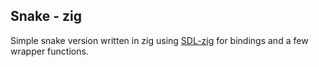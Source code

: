 ## Snake - zig


Simple snake version written in zig using [SDL-zig](https://github.com/MasterQ32/SDL.zig) for bindings and a few wrapper functions.





